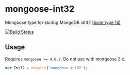 # mongoose-int32

Mongoose type for storing MongoDB int32 [(bson type 16)](http://bsonspec.org/spec.html)

[![Build Status](https://travis-ci.org/vkarpov15/mongoose-int32.svg?branch=master)](https://travis-ci.org/vkarpov15/mongoose-int32)

## Usage

Requires `mongoose >= 4.0.7`. Do not use with mongoose 3.x.

```javascript
var Int32 = require('mongoose-int32');
```

